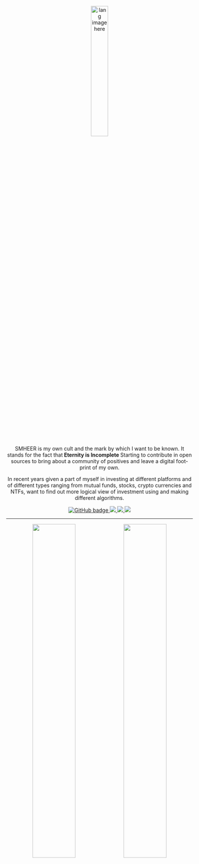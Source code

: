 <p align="center"><img width="30%" src="https://github.com/alansmathew/alansmathew/raw/master/lang.gif" alt="lang image here" /></p>


<p align="center">SMHEER is my own cult and the mark by which I want to be known. It stands for the fact that<b> Eternity is Incomplete </b>Starting to contribute in open sources to bring about a community of positives and leave a digital foot-print of my own.</p>



<p align="center">In recent years given a part of myself in investing at different platforms and of different types ranging from mutual funds, stocks, crypto currencies and NTFs, want to find out more logical view of investment using and making different algorithms.</p>


<p align="center">
  <a href="https://github.com/yashjain0?tab=followers">
    <img src="https://img.shields.io/github/followers/yashjain0?label=Followers&logo=GitHub&style=for-the-badge" alt="GitHub badge" />
  </a>
  <a href="http://twitter.com/y_ashj">
    <img src="https://img.shields.io/twitter/follow/y_ashj?label=Twitter&logo=twitter&style=for-the-badge" />
  </a>
  <a href="https://discord.com/invite/jZQs6Wu">
    <img src="https://img.shields.io/discord/699608417039286293?logo=discord&style=for-the-badge" />
  </a>
  <a href="http://https://www.youtube.com/channel/UC6EKTB5aazCnoLGG6cdtQwg">
    <img src="https://img.shields.io/youtube/views/2IzRSHT5Hw8?label=YouTube&logo=YouTube&style=for-the-badge" />
  </a>
</p>




---

<p align="center">
  <img width="48%" src="https://github-readme-stats.vercel.app/api?username=yashjain0&show_icons=true&theme=tokyonight" />
  <img width="48%" src="https://github-readme-streak-stats.herokuapp.com/?user=yashjain0&theme=tokyonight" />
</p>


<!---<table>
  <tr>
    <th>Author</th>
    <th>Message</th>
  </tr>
  <tr>
    <td><a target="_blank" href="https://twitter.com/urlichsanais/status/1349358736092094467">Anaïs Urlichs</a></td>
    <td>Eddie is probably the most genuine and kind person I know in tech 🥰 providing opportunities and consistently cheering without expecting anything in return! He just recommended me for a podcast 😱</td>
  </tr>
  <tr>
    <td><a target="_blank" href="https://twitter.com/yalematta/status/1304541107330658313">Layale</a></td>
    <td>Following @eddiejaoude videos helped me a lot. You'll learn by practicing during his livestreams. Check his YouTube channel!</td>
  </tr>
  <tr>
    <td><a target="_blank" href="https://twitter.com/__nawalhmw/status/1304572901140635648">Nawal Alhamwi</a></td>
    <td>YES, CAN'T AGREE MORE!! 💯 His videos (both the content && the way he delivers information) made me love Github more!🤩 Thanks @eddiejaoude 🌟</td>
  </tr>
  <tr>
    <td><a target="_blank" href="https://twitter.com/allanregush/status/1304484456221167617">Allan Regush</a></td>
    <td>Working with @eddiejaoude and his open source community has been a positive experience. If you have been wanting to contribute to open source but don't know where to start. Come join the community.</td>
  </tr>
</table>

--->

